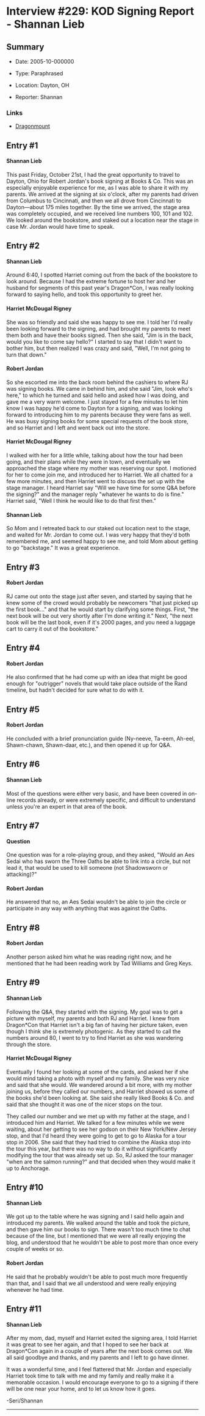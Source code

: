 # Interview #229: KOD Signing Report - Shannan Lieb

## Summary

- Date: 2005-10-000000

- Type: Paraphrased

- Location: Dayton, OH

- Reporter: Shannan

### Links

- [Dragonmount](http://web.archive.org/web/20051103041656/http://www.dragonmount.com/News/)


## Entry #1

#### Shannan Lieb

This past Friday, October 21st, I had the great opportunity to travel to Dayton, Ohio for Robert Jordan's book signing at Books & Co. This was an especially enjoyable experience for me, as I was able to share it with my parents. We arrived at the signing at six o'clock, after my parents had driven from Columbus to Cincinnati, and then we all drove from Cincinnati to Dayton—about 175 miles together. By the time we arrived, the stage area was completely occupied, and we received line numbers 100, 101 and 102. We looked around the bookstore, and staked out a location near the stage in case Mr. Jordan would have time to speak.

## Entry #2

#### Shannan Lieb

Around 6:40, I spotted Harriet coming out from the back of the bookstore to look around. Because I had the extreme fortune to host her and her husband for segments of this past year's Dragon\*Con, I was really looking forward to saying hello, and took this opportunity to greet her.

#### Harriet McDougal Rigney

She was so friendly and said she was happy to see me. I told her I'd really been looking forward to the signing, and had brought my parents to meet them both and have their books signed. Then she said, "Jim is in the back, would you like to come say hello?" I started to say that I didn't want to bother him, but then realized I was crazy and said, "Well, I'm not going to turn that down."

#### Robert Jordan

So she escorted me into the back room behind the cashiers to where RJ was signing books. We came in behind him, and she said "Jim, look who's here," to which he turned and said hello and asked how I was doing, and gave me a very warm welcome. I just stayed for a few minutes to let him know I was happy he'd come to Dayton for a signing, and was looking forward to introducing him to my parents because they were fans as well. He was busy signing books for some special requests of the book store, and so Harriet and I left and went back out into the store.

#### Harriet McDougal Rigney

I walked with her for a little while, talking about how the tour had been going, and their plans while they were in town, and eventually we approached the stage where my mother was reserving our spot. I motioned for her to come join me, and introduced her to Harriet. We all chatted for a few more minutes, and then Harriet went to discuss the set up with the stage manager. I heard Harriet say "Will we have time for some Q&A before the signing?" and the manager reply "whatever he wants to do is fine." Harriet said, "Well I think he would like to do that first then."

#### Shannan Lieb

So Mom and I retreated back to our staked out location next to the stage, and waited for Mr. Jordan to come out. I was very happy that they'd both remembered me, and seemed happy to see me, and told Mom about getting to go "backstage." It was a great experience.

## Entry #3

#### Robert Jordan

RJ came out onto the stage just after seven, and started by saying that he knew some of the crowd would probably be newcomers "that just picked up the first book..." and that he would start by clarifying some things. First, "the next book will be out very shortly after I'm done writing it." Next, "the next book will be the last book, even if it's 2000 pages, and you need a luggage cart to carry it out of the bookstore."

## Entry #4

#### Robert Jordan

He also confirmed that he had come up with an idea that might be good enough for "outrigger" novels that would take place outside of the Rand timeline, but hadn't decided for sure what to do with it.

## Entry #5

#### Robert Jordan

He concluded with a brief pronunciation guide (Ny-neeve, Ta-eem, Ah-eel, Shawn-chawn, Shawn-daar, etc.), and then opened it up for Q&A.

## Entry #6

#### Shannan Lieb

Most of the questions were either very basic, and have been covered in on-line records already, or were extremely specific, and difficult to understand unless you're an expert in that area of the book.

## Entry #7

#### Question

One question was for a role-playing group, and they asked, "Would an Aes Sedai who has sworn the Three Oaths be able to link into a circle, but not lead it, that would be used to kill someone (not Shadowsworn or attacking)?"

#### Robert Jordan

He answered that no, an Aes Sedai wouldn't be able to join the circle or participate in any way with anything that was against the Oaths.

## Entry #8

#### Robert Jordan

Another person asked him what he was reading right now, and he mentioned that he had been reading work by Tad Williams and Greg Keys.

## Entry #9

#### Shannan Lieb

Following the Q&A, they started with the signing. My goal was to get a picture with myself, my parents and both RJ and Harriet. I knew from Dragon\*Con that Harriet isn't a big fan of having her picture taken, even though I think she is extremely photogenic. As they started to call the numbers around 80, I went to try to find Harriet as she was wandering through the store.

#### Harriet McDougal Rigney

Eventually I found her looking at some of the cards, and asked her if she would mind taking a photo with myself and my family. She was very nice and said that she would. We wandered around a bit more, with my mother joining us, before they called our numbers, and Harriet showed us some of the books she'd been looking at. She said she really liked Books & Co. and said that she thought it was one of the nicer stops on the tour.

They called our number and we met up with my father at the stage, and I introduced him and Harriet. We talked for a few minutes while we were waiting, about her getting to see her godson on their New York/New Jersey stop, and that I'd heard they were going to get to go to Alaska for a tour stop in 2006. She said that they had tried to combine the Alaska stop into the tour this year, but there was no way to do it without significantly modifying the tour that was already set up. So, RJ asked the tour manager "when are the salmon running?" and that decided when they would make it up to Anchorage.

## Entry #10

#### Shannan Lieb

We got up to the table where he was signing and I said hello again and introduced my parents. We walked around the table and took the picture, and then gave him our books to sign. There wasn't too much time to chat because of the line, but I mentioned that we were all really enjoying the blog, and understood that he wouldn't be able to post more than once every couple of weeks or so.

#### Robert Jordan

He said that he probably wouldn't be able to post much more frequently than that, and I said that we all understood and were really enjoying whenever he had time.

## Entry #11

#### Shannan Lieb

After my mom, dad, myself and Harriet exited the signing area, I told Harriet it was great to see her again, and that I hoped to see her back at Dragon\*Con again in a couple of years after the next book comes out. We all said goodbye and thanks, and my parents and I left to go have dinner.

It was a wonderful time, and I feel flattered that Mr. Jordan and especially Harriet took time to talk with me and my family and really make it a memorable occasion. I would encourage everyone to go to a signing if there will be one near your home, and to let us know how it goes.

-Seri/Shannan


---

